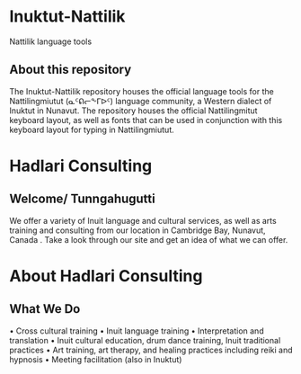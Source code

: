 # Inuktut-Nattilik
Nattilik language tools

## About this repository
The Inuktut-Nattilik repository houses the official language tools for the Nattilingmiutut (ᓇᑦᕠᓕᖕᒥᐅᑦ) language community, a Western dialect of Inuktut in Nunavut. The repository houses the official Nattilingmitut keyboard layout, as well as fonts that can be used in conjunction with this keyboard layout for typing in Nattilingmiutut.

# Hadlari Consulting
## Welcome/ Tunngahugutti
We offer a variety of Inuit language and cultural services, as well as arts training and consulting from our location in Cambridge Bay, Nunavut, Canada . Take a look through our site and get an idea of what we can offer. 

# About Hadlari Consulting

## What We Do
• Cross cultural training 
• Inuit language training
• Interpretation and translation
• Inuit cultural education, drum dance training, Inuit traditional practices
• Art training, art therapy, and healing practices including reiki and hypnosis
• Meeting facilitation (also in Inuktut)
